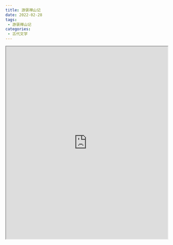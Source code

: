 ```yaml
---
title: 游褒禅山记
date: 2022-02-28
tags:
 - 游褒禅山记
categories:
 - 古代文学
---
```




<iframe src="https://study-doc.yourtools.icu/pdf/web/viewer.html?file=https://vkceyugu.cdn.bspapp.com/VKCEYUGU-e9075d72-0451-48df-afe1-d46932ae4554/f1536e1a-cd46-4307-b709-44603afd1e77.pdf" width="100%" height="600px"></iframe>
